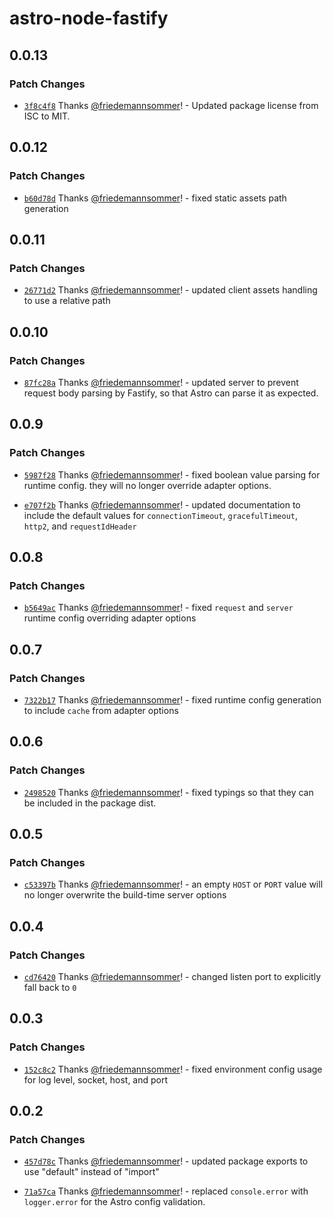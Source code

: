 # astro-node-fastify

## 0.0.13

### Patch Changes

- [`3f8c4f8`](https://github.com/friedemannsommer/astro-node-fastify/commit/3f8c4f83f1fb643fbac2d58530b370e1556a84d8) Thanks [@friedemannsommer](https://github.com/friedemannsommer)! - Updated package license from ISC to MIT.

## 0.0.12

### Patch Changes

- [`b60d78d`](https://github.com/friedemannsommer/astro-node-fastify/commit/b60d78dde3613ea4d735d524bf4099babbf5a704) Thanks [@friedemannsommer](https://github.com/friedemannsommer)! - fixed static assets path generation

## 0.0.11

### Patch Changes

- [`26771d2`](https://github.com/friedemannsommer/astro-node-fastify/commit/26771d2394dc213947f292c14999d1498b9c6ded) Thanks [@friedemannsommer](https://github.com/friedemannsommer)! - updated client assets handling to use a relative path

## 0.0.10

### Patch Changes

- [`87fc28a`](https://github.com/friedemannsommer/astro-node-fastify/commit/87fc28acbaa7d3183b982dfeee90cd2a06071022) Thanks [@friedemannsommer](https://github.com/friedemannsommer)! - updated server to prevent request body parsing by Fastify, so that Astro can parse it as expected.

## 0.0.9

### Patch Changes

- [`5987f28`](https://github.com/friedemannsommer/astro-node-fastify/commit/5987f28ca2c931405ea436c76f703dfde8f03b02) Thanks [@friedemannsommer](https://github.com/friedemannsommer)! - fixed boolean value parsing for runtime config. they will no longer override adapter options.

- [`e707f2b`](https://github.com/friedemannsommer/astro-node-fastify/commit/e707f2b4f130bfba55c6b748a7866566fdfae5a6) Thanks [@friedemannsommer](https://github.com/friedemannsommer)! - updated documentation to include the default values for `connectionTimeout`, `gracefulTimeout`, `http2`, and `requestIdHeader`

## 0.0.8

### Patch Changes

- [`b5649ac`](https://github.com/friedemannsommer/astro-node-fastify/commit/b5649acea489d3652c15cf0c7b3342a59e78111c) Thanks [@friedemannsommer](https://github.com/friedemannsommer)! - fixed `request` and `server` runtime config overriding adapter options

## 0.0.7

### Patch Changes

- [`7322b17`](https://github.com/friedemannsommer/astro-node-fastify/commit/7322b174ef099d91da45d59aa0a27373ea33a806) Thanks [@friedemannsommer](https://github.com/friedemannsommer)! - fixed runtime config generation to include `cache` from adapter options

## 0.0.6

### Patch Changes

- [`2498520`](https://github.com/friedemannsommer/astro-node-fastify/commit/24985205bc2c1effbe09ae648d815632294e5f81) Thanks [@friedemannsommer](https://github.com/friedemannsommer)! - fixed typings so that they can be included in the package dist.

## 0.0.5

### Patch Changes

- [`c53397b`](https://github.com/friedemannsommer/astro-node-fastify/commit/c53397b36317880ba0c129dc398a30f1d60afb2f) Thanks [@friedemannsommer](https://github.com/friedemannsommer)! - an empty `HOST` or `PORT` value will no longer overwrite the build-time server options

## 0.0.4

### Patch Changes

- [`cd76420`](https://github.com/friedemannsommer/astro-node-fastify/commit/cd76420e22a536d4ea9e88f831d5c0a196e7711d) Thanks [@friedemannsommer](https://github.com/friedemannsommer)! - changed listen port to explicitly fall back to `0`

## 0.0.3

### Patch Changes

- [`152c8c2`](https://github.com/friedemannsommer/astro-node-fastify/commit/152c8c27900d30169b91377653cf13796484fccb) Thanks [@friedemannsommer](https://github.com/friedemannsommer)! - fixed environment config usage for log level, socket, host, and port

## 0.0.2

### Patch Changes

- [`457d78c`](https://github.com/friedemannsommer/astro-node-fastify/commit/457d78c2b2ea86c00e0e0ccc52403e690fd5592c) Thanks [@friedemannsommer](https://github.com/friedemannsommer)! - updated package exports to use "default" instead of "import"

- [`71a57ca`](https://github.com/friedemannsommer/astro-node-fastify/commit/71a57ca3e66e595eb06ac77dcdcb13a4285a264a) Thanks [@friedemannsommer](https://github.com/friedemannsommer)! - replaced `console.error` with `logger.error` for the Astro config validation.
